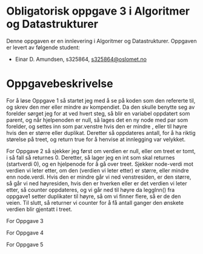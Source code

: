 # Obligatorisk oppgave 3 i Algoritmer og Datastrukturer

Denne oppgaven er en innlevering i Algoritmer og Datastrukturer. 
Oppgaven er levert av følgende student:
* Einar D. Amundsen, s325864, s325864@oslomet.no


# Oppgavebeskrivelse

For å løse Oppgave 1 så startet jeg med å se på koden som den refererte til, og skrev den mer eller mindre av kompendiet.
Da den skulle benytte seg av forelder sørget jeg for at ved hvert steg, så blir en variabel oppdatert som parent, og når hjelpenoden er null, 
så lages det en ny node med par som forelder, og settes inn som par.venstre hvis den er mindre , eller til høyre hvis den er større eller duplikat.
Deretter så oppdateres antall, for å ha riktig størelse på treet, og return true for å henvise at innlegging var velykket.

For Oppgave 2 så sjekker jeg først om verdien er null, eller om treet er tomt, i så fall så returnes 0.
Deretter, så lager jeg en int som skal returnes (startverdi 0), og en hjelpenode for å gå over treet.
Sjekker node-verdi mot verdien vi leter etter, om den (verdien vi leter etter) er større, eller mindre enn node.verdi.
Hvis den er mindre går vi ned venstresiden, er den større, så går vi ned høyresiden, hvis den er hverken eller er det verdien vi leter etter, så 
counter oppdateres, og vi går ned til høyre da leggInn() fra oppgave1 setter duplikater til høyre, så om vi finner flere, så er de den veien.
Til slutt, så returner vi counter for å få antall ganger den ønskete verdien blir gjentatt i treet.

For Oppgave 3 

For Oppgave 4

For Oppgave 5
